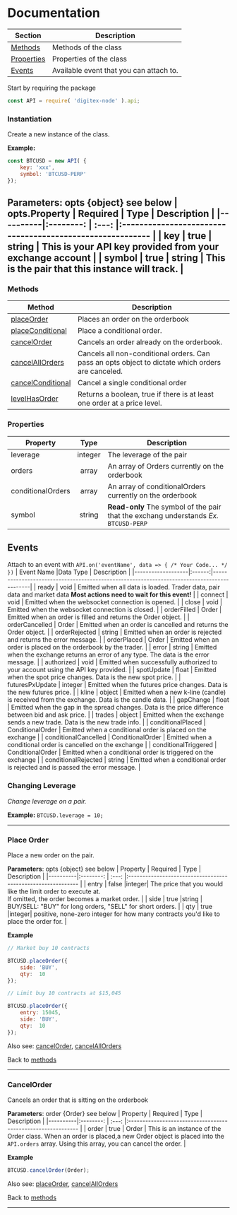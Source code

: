 # Documentation

| Section    | Description                             |
|------------|-----------------------------------------|
| [Methods](#methods)    | Methods of the class                    |
| [Properties](#properties) | Properties of the class                 |
| [Events](#events)     | Available event that you can attach to. |

Start by requiring the package
```js
const API = require( 'digitex-node' ).api;
```

### Instantiation
Create a new instance of the class.

**Example:** 
```js
const BTCUSD = new API( { 
    key: 'xxx', 
    symbol: 'BTCUSD-PERP' 
});
```

**Parameters**: opts {object} see below
| opts.Property | Required  | Type  |                         Description                  |
|----------|:--------: | :---: |:--------------------------------------------------------- |
| key      | true      | string | This is your API key provided from your exchange account |
| symbol   | true      | string | This is the pair that this instance will track.          |
---
### Methods

|       Method      | Description                                                                                       |
|-------------------|---------------------------------------------------------------------------------------------------|
|     [placeOrder]    | Places an order on the orderbook                                                                  |
| [placeConditional]  | Place a conditional order.                                                                        |
|    [cancelOrder]    | Cancels an order already on the orderbook.                                                        |
| [cancelAllOrders]   | Cancels all non-conditional orders. Can pass an opts object to dictate which orders are canceled. |
| [cancelConditional] | Cancel a single conditional order                                                                 |
| [levelHasOrder]     | Returns a boolean, true if there is at least one order at a price level.                          |

### Properties

|       Property    |Type    | Description                                                                               |
|-------------------|:------:|-------------------------------------------------------------------------------------------|
|     leverage      | integer|  The leverage of the pair                                                                 |
| orders            | array  |   An array of Orders currently on the orderbook                                           |
| conditionalOrders | array  |  An array of conditionalOrders currently on the orderbook                                 |
| symbol            | string |  **Read-only** The symbol of the pair that the exchang understands  *Ex.* ``BTCUSD-PERP`` |

## Events
Attach to an  event with `API.on('eventName', data => { /* Your Code... */ })`
|       Event Name  |Data Type  | Description                                                                               |
|-------------------|:------:|-------------------------------------------------------------------------------------------|
|     ready         | void   |  Emitted when all data is loaded. Trader data, pair data and market data **Most actions need to wait for this event!**  |
|     connect       | void   |  Emitted when the websocket connection is opened.                                          |
|     close         | void   |  Emitted when the websocket connection is closed.                                          |
| orderFilled            | Order  |   Emitted when an order is filled and returns the Order object.                        |
| orderCancelled         | Order  |   Emitted when an order is cancelled and returns the Order object.                   |
| orderRejected          | string |   Emitted when an order is rejected and returns the error message.                   |
| orderPlaced | Order  |  Emitted when an order is placed on the orderbook by the trader.                                |
| error | string  |  Emitted when the exchange returns an error of any type. The data is the error message.              |
| authorized | void  |  Emitted when successfully authorized to your account using the API key provided.                 |
| spotUpdate | float  |  Emitted when the spot price changes. Data is the new spot price.                                |
| futuresPxUpdate | integer  |  Emitted when the futures price changes. Data is the new futures price.                     |
| kline | object  |  Emitted when a new k-line (candle) is received from the exchange. Data is the candle data.          |
| gapChange | float  |  Emitted when the gap in the spread changes. Data is the price difference between bid and ask price. |
| trades | object  |  Emitted when the exchange sends a new trade. Data is the new trade info.                           |
| conditionalPlaced | ConditionalOrder  |  Emitted when a conditional order is placed on the exchange                    |
| conditionalCancelled | ConditionalOrder  |  Emitted when a conditional order is cancelled on the exchange               |
| conditionalTriggered | ConditionalOrder  |  Emitted when a conditional order is triggered on the exchange              |
| conditionalRejected | string  |  Emitted when a conditional order is rejected and is passed the error message.         |


### Changing Leverage
    
*Change leverage on a pair.*

**Example:** `BTCUSD.leverage = 10;`

---

### Place Order
Place a new order on the pair.

**Parameters**: opts {object} see below
| Property | Required  | Type  |                         Description                          |
|----------|:--------: | :---: |:------------------------------------------------------------ |
| entry    | false     |integer| The price that you would like the limit order to execute at.</br>If omitted, the order becomes a market order. |
| side     | true      |string | BUY/SELL: "BUY" for long orders, "SELL" for short orders.    |
| qty      | true      |integer| positive, none-zero integer for how many contracts you'd like to place the order for. |

**Example** 

```js
// Market buy 10 contracts

BTCUSD.placeOrder({
    side: 'BUY',
    qty:  10
});
```
```js
// Limit buy 10 contracts at $15,045

BTCUSD.placeOrder({
    entry: 15045,
    side: 'BUY',
    qty:  10
});
```
Also see: 
[cancelOrder], [cancelAllOrders]

Back to [methods]

---

### CancelOrder
Cancels an order that is sitting on the orderbook

**Parameters**: order {Order} see below
| Property | Required  | Type  |                         Description                          |
|----------|:--------: | :---: |:------------------------------------------------------------ |
|  order   | true      | Order | This is an instance of the Order class. When an order is placed,a new Order object is placed into the `API.orders` array. Using this array, you can cancel the order. |

**Example** 

```js
BTCUSD.cancelOrder(Order);
```

Also see: 
[placeOrder], [cancelAllOrders]

Back to [methods]

---


[placeOrder]: <#place-order>
[placeConditional]: <#place-conditional-order>
[cancelOrder]: <#cancelorder>
[cancelAllOrders]: <#cancel-all-orders>
[cancelConditional]: <#cancel-conditional>
[levelHasOrder]: <#levelhasorder>
[methods]: <#methods>

